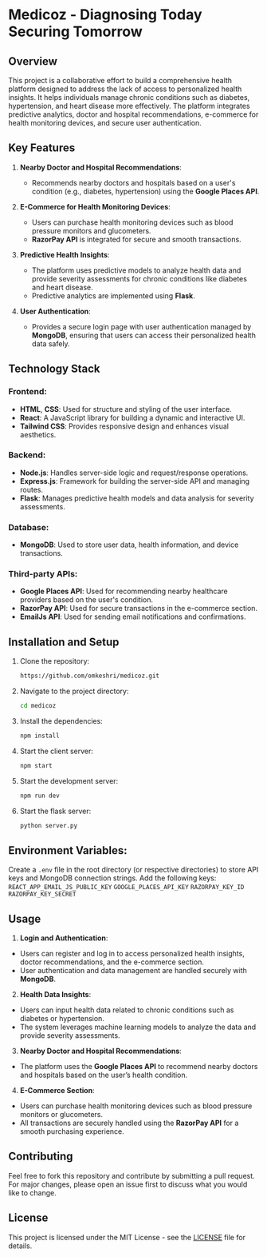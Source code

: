 # Medicoz - Diagnosing Today Securing Tomorrow

## Overview

This project is a collaborative effort to build a comprehensive health platform designed to address the lack of access to personalized health insights. It helps individuals manage chronic conditions such as diabetes, hypertension, and heart disease more effectively. The platform integrates predictive analytics, doctor and hospital recommendations, e-commerce for health monitoring devices, and secure user authentication.

## Key Features

1. **Nearby Doctor and Hospital Recommendations**:
   - Recommends nearby doctors and hospitals based on a user's condition (e.g., diabetes, hypertension) using the **Google Places API**.

2. **E-Commerce for Health Monitoring Devices**:
   - Users can purchase health monitoring devices such as blood pressure monitors and glucometers.
   - **RazorPay API** is integrated for secure and smooth transactions.

3. **Predictive Health Insights**:
   - The platform uses predictive models to analyze health data and provide severity assessments for chronic conditions like diabetes and heart disease.
   - Predictive analytics are implemented using **Flask**.

4. **User Authentication**:
   - Provides a secure login page with user authentication managed by **MongoDB**, ensuring that users can access their personalized health data safely.

## Technology Stack

### Frontend:
- **HTML**, **CSS**: Used for structure and styling of the user interface.
- **React**: A JavaScript library for building a dynamic and interactive UI.
- **Tailwind CSS**: Provides responsive design and enhances visual aesthetics.

### Backend:
- **Node.js**: Handles server-side logic and request/response operations.
- **Express.js**: Framework for building the server-side API and managing routes.
- **Flask**: Manages predictive health models and data analysis for severity assessments.

### Database:
- **MongoDB**: Used to store user data, health information, and device transactions.

### Third-party APIs:
- **Google Places API**: Used for recommending nearby healthcare providers based on the user's condition.
- **RazorPay API**: Used for secure transactions in the e-commerce section.
- **EmailJs API**: Used for sending email notifications and confirmations.

## Installation and Setup

1. Clone the repository:
    ```bash
    https://github.com/omkeshri/medicoz.git
    ```

2. Navigate to the project directory:
    ```bash
    cd medicoz
    ```

3. Install the dependencies:
    ```bash
    npm install
    ```

4. Start the client server:
    ```bash
    npm start
    ```

5. Start the development server:
    ```bash
    npm run dev
    ```

6. Start the flask server:
    ```bash
    python server.py
    ```

## Environment Variables:

Create a `.env` file in the root directory (or respective directories) to store API keys and MongoDB connection strings. Add the following keys:
`REACT_APP_EMAIL_JS_PUBLIC_KEY`  `GOOGLE_PLACES_API_KEY`  `RAZORPAY_KEY_ID`  `RAZORPAY_KEY_SECRET`

## Usage

1. **Login and Authentication**:
- Users can register and log in to access personalized health insights, doctor recommendations, and the e-commerce section.
- User authentication and data management are handled securely with **MongoDB**.

2. **Health Data Insights**:
- Users can input health data related to chronic conditions such as diabetes or hypertension.
- The system leverages machine learning models to analyze the data and provide severity assessments.

3. **Nearby Doctor and Hospital Recommendations**:
- The platform uses the **Google Places API** to recommend nearby doctors and hospitals based on the user’s health condition.

4. **E-Commerce Section**:
- Users can purchase health monitoring devices such as blood pressure monitors or glucometers.
- All transactions are securely handled using the **RazorPay API** for a smooth purchasing experience.

## Contributing

Feel free to fork this repository and contribute by submitting a pull request. For major changes, please open an issue first to discuss what you would like to change.

## License

This project is licensed under the MIT License - see the [LICENSE](LICENSE) file for details.
